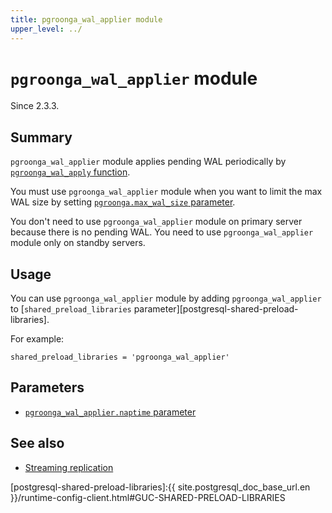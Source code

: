 ```yaml
---
title: pgroonga_wal_applier module
upper_level: ../
---
```


# `pgroonga_wal_applier` module

Since 2.3.3.

## Summary

`pgroonga_wal_applier` module applies pending WAL periodically by [`pgroonga_wal_apply` function][pgroonga-wal-apply].

You must use `pgroonga_wal_applier` module when you want to limit the max WAL size by setting [`pgroonga.max_wal_size` parameter][max-wal-size].

You don't need to use `pgroonga_wal_applier` module on primary server because there is no pending WAL. You need to use `pgroonga_wal_applier` module only on standby servers.

## Usage

You can use `pgroonga_wal_applier` module by adding `pgroonga_wal_applier` to [`shared_preload_libraries` parameter][postgresql-shared-preload-libraries].

For example:

```text
shared_preload_libraries = 'pgroonga_wal_applier'
```

## Parameters

  * [`pgroonga_wal_applier.naptime` parameter][pgroonga-wal-applier-naptime]

## See also

  * [Streaming replication][streaming-replication]

[pgroonga-wal-apply]:../functions/pgroonga-wal-apply.html

[max-wal-size]:../parameters/max-wal-size.html

[postgresql-shared-preload-libraries]:{{ site.postgresql_doc_base_url.en }}/runtime-config-client.html#GUC-SHARED-PRELOAD-LIBRARIES

[pgroonga-wal-applier-naptime]:../parameters/pgroonga-wal-applier-naptime.html

[streaming-replication]:../streaming-replication.html
